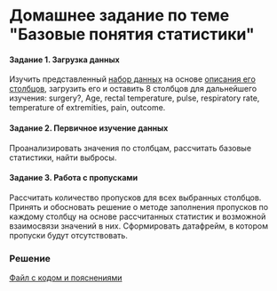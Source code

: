 # Домашнее задание по теме "Базовые понятия статистики"

#### Задание 1. Загрузка данных
Изучить представленный [набор данных](https://raw.githubusercontent.com/obulygin/pyda_homeworks/master/statistics_basics/horse_data.csv) на основе [описания его столбцов](https://raw.githubusercontent.com/obulygin/pyda_homeworks/master/statistics_basics/horse_data.names), загрузить его и оставить 8 столбцов для дальнейшего изучения: surgery?, Age, rectal temperature, pulse, respiratory rate, temperature of extremities, pain, outcome.

#### Задание 2. Первичное изучение данных
Проанализировать значения по столбцам, рассчитать базовые статистики, найти выбросы.

#### Задание 3. Работа с пропусками
Рассчитать количество пропусков для всех выбранных столбцов. Принять и обосновать решение о методе заполнения пропусков по каждому столбцу на основе рассчитанных статистик и возможной взаимосвязи значений в них. Сформировать датафрейм, в котором пропуски будут отсутствовать.

### Решение
[Файл с кодом и пояснениями](/Projects/02_Python_statistics/01_Basic_of_statistics/Solution.ipynb)
